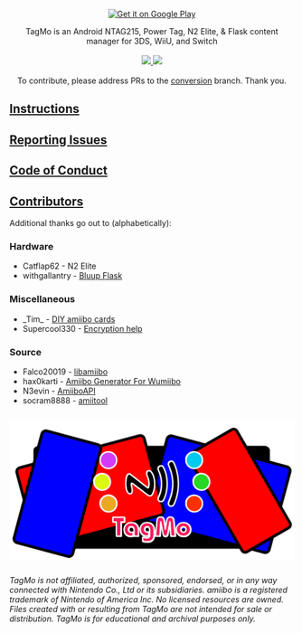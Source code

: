 <p align="center">
  <a href="https://play.google.com/store/apps/details?id=com.hiddenramblings.tagmo.eightbit"><img alt='Get it on Google Play' src='https://play.google.com/intl/en_us/badges/static/images/badges/en_badge_web_generic.png'/></a>
</p>

<p align="center">
  TagMo is an Android NTAG215, Power Tag, N2 Elite, & Flask content manager for 3DS, WiiU, and Switch
  <br /><br />
  <a href="https://github.com/HiddenRamblings/TagMo/actions/workflows/android.yml" target="_blank">
    <img src="https://github.com/HiddenRamblings/TagMo/actions/workflows/android.yml/badge.svg">
  </a>
  <a href="https://github.com/HiddenRamblings/TagMo/actions/workflows/wearos.yml" target="_blank">
    <img src="https://github.com/HiddenRamblings/TagMo/actions/workflows/wearos.yml/badge.svg">
  </a>
  <br /><br />
  To contribute, please address PRs to the <a href="https://github.com/HiddenRamblings/TagMo/tree/conversion">conversion</a> branch. Thank you.
</p>

## [Instructions](https://tagmo.gitlab.io/)

## [Reporting Issues](https://github.com/HiddenRamblings/TagMo/wiki#reporting-issues)

## [Code of Conduct](https://github.com/HiddenRamblings/TagMo/blob/master/CODE_OF_CONDUCT.md)

## [Contributors](https://github.com/HiddenRamblings/TagMo/graphs/contributors)

Additional thanks go out to (alphabetically):

### Hardware
* Catflap62 - N2 Elite
* withgallantry - [Bluup Flask](https://www.bluuplabs.com/flask/)

### Miscellaneous
* \_Tim\_ - [DIY amiibo cards](https://gbatemp.net/threads/diy-amiibo-cards.406978/)
* Supercool330 - [Encryption help](https://gbatemp.net/search/2757547/)

### Source
* Falco20019 - [libamiibo](https://github.com/Falco20019/libamiibo)
* hax0karti - [Amiibo Generator For Wumiibo](https://github.com/hax0kartik/amiibo-generator)
* N3evin - [AmiiboAPI](https://github.com/N3evin/AmiiboAPI)
* socram8888 - [amiitool](https://github.com/socram8888/amiitool)

##
![TagMo Logo](assets/tagmo_feature.png)
###
*TagMo is not affiliated, authorized, sponsored, endorsed, or in any way connected with Nintendo Co., Ltd or its subsidiaries. amiibo is a registered trademark of Nintendo of America Inc. No licensed resources are owned. Files created with or resulting from TagMo are not intended for sale or distribution. TagMo is for educational and archival purposes only.*
